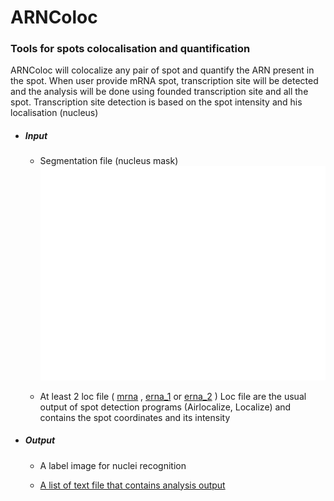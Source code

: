 ARNColoc
========

### Tools for spots colocalisation and quantification

ARNColoc will colocalize any pair of spot and quantify the ARN present in the spot.
When user provide mRNA spot, transcription site will be detected and the analysis will be done using founded transcription site and all the spot.
Transcription site detection is based on the spot intensity and his localisation (nucleus)

* ##### Input
    
    * Segmentation file (nucleus mask)
        ![alt tag](example/input/mask_for_display.png)
        
    * At least 2 loc file ( [mrna](example/input/mRNA.loc) , [erna_1](example/input/s_eRNA.loc) or [erna_2](example/input/as_eRNA.loc) )
        Loc file are the usual output of spot detection programs (Airlocalize, Localize) and contains the spot coordinates and its intensity
        

* ##### Output
    * A label image for nuclei recognition
    
    * [A list of text file that contains analysis output](example/output/)
    
    





